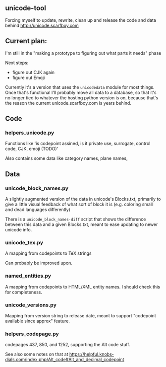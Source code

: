 ## unicode-tool

Forcing myself to update, rewrite, clean up and release the code and data behind http://unicode.scarfboy.com


## Current plan:

I'm still in the "making a prototype to figuring out what parts it needs" phase

Next steps:
- figure out CJK again
- figure out Emoji

Currently it's a version that uses the `unicodedata` module for most things. 
Once that's functional I'll probably move all data to a database, so that it's no longer tied to whatever the hosting python version is on, because that's the reason the current unicode.scarfboy.com is years behind.


## Code

### helpers_unicode.py

Functions like 'is codepoint assined, is it private use, surrogate, control code, CJK, emoji (TODO)'

Also contains some data like category names, plane names, 


## Data

### unicode_block_names.py

A slightly augmented version of the data in unicode's Blocks.txt, primarily to give a little visual feedback of what sort of block it is (e.g. coloring small and dead languages differently)

There is a `unicode_block_names-diff` script that shows the difference between this data and a given Blocks.txt, meant to ease updating to newer unicode info.


### unicode_tex.py

A mapping from codepoints to TeX strings

Can probably be improved upon.


### named_entities.py

A mapping from codepoints to HTML/XML entity names.
I should check this for completeness.


### unicode_versions.py

Mapping from version string to release date, meant to support "codepoint available since approx" feature.


### helpers_codepage.py

codepages 437, 850, and 1252,  supporting the Alt code stuff.

See also some notes on that at https://helpful.knobs-dials.com/index.php/Alt_code#Alt_and_decimal_codepoint  




